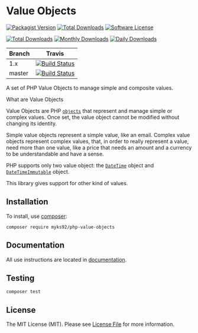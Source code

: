 # Value Objects

[![Packagist Version](https://poser.pugx.org/myks92/php-value-objects/v/stable.png)](https://packagist.org/packages/myks92/php-value-objects
) [![Total Downloads](https://poser.pugx.org/myks92/php-value-objects/v/unstable.png)](https://packagist.org/packages/myks92/php-value-objects
) [![Software License](https://poser.pugx.org/myks92/php-value-objects/license)](LICENSE.md)

[![Total Downloads](https://poser.pugx.org/myks92/php-value-objects/downloads)](https://packagist.org/packages/myks92/php-value-objects)
[![Monthly Downloads](https://poser.pugx.org/myks92/php-value-objects/d/monthly)](https://packagist.org/packages/myks92/php-value-objects)
[![Daily Downloads](https://poser.pugx.org/myks92/php-value-objects/d/daily)](https://packagist.org/packages/myks92/php-value-objects)

Branch | Travis |
------ | ------ |
1.x   | [![Build Status][travis_1x_badge]][travis_1x_link]
master | [![Build Status][travis_unstable_badge]][travis_unstable_link]

A set of PHP Value Objects to manage simple and composite values.

What are Value Objects

Value Objects are PHP [`objects`](http://php.net/manual/en/language.types.object.php) that represent and manage simple or complex values. Once set, the value object cannot
 be modified without changing its identity.

Simple value objects represent a simple value, like an email. Complex value objects represent complex values, that, in order to really represent a value, need more than one value, like a price that needs an amount and a currency to be understandable and have a sense.

PHP supports only two value object: the [`DateTime`](https://www.php.net/manual/en/class.datetime.php) object and
 [`DateTimeImmutable`](https://www.php.net/manual/ru/class.datetimeimmutable.php) object.

This library gives support for other kind of values.
   
## Installation

To install, use [composer](https://getcomposer.org):
```
composer require myks92/php-value-objects
```

## Documentation

All use instructions are located in [documentation](./docs/readme.md).

## Testing

```
composer test
```

## License

The MIT License (MIT). Please see [License File](LICENSE.md) for more information.

[travis_1x_badge]: https://travis-ci.org/Myks92/php-value-objects.svg?branch=1.x
[travis_1x_link]: https://travis-ci.org/Myks92/php-value-objects
[travis_unstable_badge]: https://travis-ci.org/Myks92/php-value-objects.svg?branch=master
[travis_unstable_link]: https://travis-ci.org/Myks92/php-value-objects